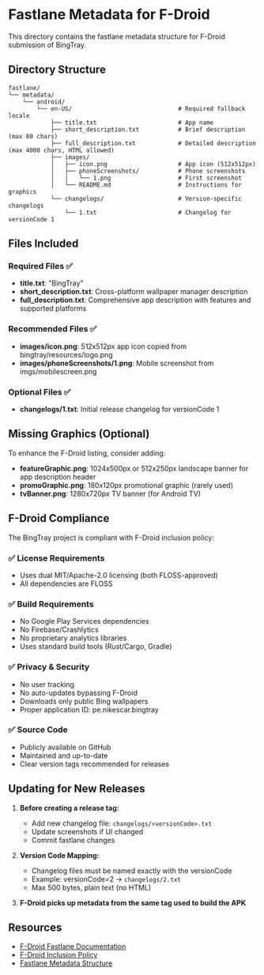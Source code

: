 # Fastlane Metadata for F-Droid

This directory contains the fastlane metadata structure for F-Droid submission of BingTray.

## Directory Structure

```
fastlane/
└── metadata/
    └── android/
        └── en-US/                              # Required fallback locale
            ├── title.txt                       # App name
            ├── short_description.txt           # Brief description (max 80 chars)
            ├── full_description.txt            # Detailed description (max 4000 chars, HTML allowed)
            ├── images/
            │   ├── icon.png                    # App icon (512x512px)
            │   ├── phoneScreenshots/           # Phone screenshots
            │   │   └── 1.png                   # First screenshot
            │   └── README.md                   # Instructions for graphics
            └── changelogs/                     # Version-specific changelogs
                └── 1.txt                       # Changelog for versionCode 1
```

## Files Included

### Required Files ✅
- **title.txt**: "BingTray"
- **short_description.txt**: Cross-platform wallpaper manager description
- **full_description.txt**: Comprehensive app description with features and supported platforms

### Recommended Files ✅
- **images/icon.png**: 512x512px app icon copied from bingtray/resources/logo.png
- **images/phoneScreenshots/1.png**: Mobile screenshot from imgs/mobilescreen.png

### Optional Files ✅
- **changelogs/1.txt**: Initial release changelog for versionCode 1

## Missing Graphics (Optional)

To enhance the F-Droid listing, consider adding:
- **featureGraphic.png**: 1024x500px or 512x250px landscape banner for app description header
- **promoGraphic.png**: 180x120px promotional graphic (rarely used)
- **tvBanner.png**: 1280x720px TV banner (for Android TV)

## F-Droid Compliance

The BingTray project is compliant with F-Droid inclusion policy:

### ✅ License Requirements
- Uses dual MIT/Apache-2.0 licensing (both FLOSS-approved)
- All dependencies are FLOSS

### ✅ Build Requirements  
- No Google Play Services dependencies
- No Firebase/Crashlytics
- No proprietary analytics libraries
- Uses standard build tools (Rust/Cargo, Gradle)

### ✅ Privacy & Security
- No user tracking
- No auto-updates bypassing F-Droid
- Downloads only public Bing wallpapers
- Proper application ID: pe.nikescar.bingtray

### ✅ Source Code
- Publicly available on GitHub
- Maintained and up-to-date
- Clear version tags recommended for releases

## Updating for New Releases

1. **Before creating a release tag:**
   - Add new changelog file: `changelogs/<versionCode>.txt`
   - Update screenshots if UI changed
   - Commit fastlane changes

2. **Version Code Mapping:**
   - Changelog files must be named exactly with the versionCode
   - Example: versionCode=2 → `changelogs/2.txt`
   - Max 500 bytes, plain text (no HTML)

3. **F-Droid picks up metadata from the same tag used to build the APK**

## Resources

- [F-Droid Fastlane Documentation](https://f-droid.org/docs/All_About_Descriptions_Graphics_and_Screenshots/#in-the-apps-source-repository)
- [F-Droid Inclusion Policy](https://f-droid.org/docs/Inclusion_Policy)
- [Fastlane Metadata Structure](https://gitlab.com/-/snippets/1895688)

